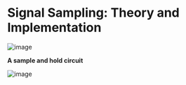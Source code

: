 # Signal Sampling: Theory and Implementation

![image](https://github.com/user-attachments/assets/ceb1e903-8654-46f8-af4c-405f4d03ad73)

**A sample and hold circuit**

![image](https://github.com/user-attachments/assets/6388e3ad-dd69-4907-acb4-287dedf0b6b2)

